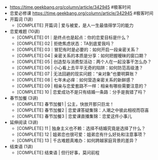 - https://time.geekbang.org/column/article/342945 #极客时间
- 恋爱必修课 https://time.geekbang.org/column/article/342945 #极客时间
- 开篇词 (1讲)
	- [COMPLETE] 开篇词 | 爱与被爱，是人一生最值得学习的能力
- 恋爱难题 (10讲)
	- [COMPLETE] 01｜是终点也是起点：你的恋爱目标是什么？
	- [COMPLETE] 02 | 拒绝焦虑状态：TA到底爱我吗？
	- [COMPLETE] 03｜冒犯有时是必要的：如何开启一段亲密关系？
	- [COMPLETE] 04 | 亲密关系的本质是分享：如何把握暧昧的窗口期？
	- [COMPLETE] 05 | 创造型与消费型活动：两个人在一起没事干怎么办？
	- [COMPLETE] 06 | 小心看上去平平无奇的陷阱：如何防范高级渣？
	- [COMPLETE] 07 | 无法回避的现实问题：“亲对象”也要明算账？
	- [COMPLETE] 08 | 七年未必痒：如何营造亲密关系的新鲜感？
	- [COMPLETE] 09 | 相亲与恋爱套路不一样：相亲有哪些需要注意的？
	- [COMPLETE] 10 | 恋爱成功不是只有结婚一条路：分手是我错了吗？
- 春节加餐 (3讲)
	- [COMPLETE] 春节加餐1 | 公主，快放开那只巨龙！
	- [COMPLETE] 春节加餐2 | 恋爱课答疑集锦：人潮之中彼此相视而窃喜
	- [COMPLETE] 春节加餐3 | 恋爱课直播集锦：恋爱这件小事儿
- 延伸阅读 (3讲)
	- [COMPLETE] 11 | 独身主义也不赖：选择不结婚究竟是选择了什么？
	- [COMPLETE] 12 | 姐弟恋也很可爱：姐弟恋有什么好处和注意事项？
	- [COMPLETE] 13 | 千古难题真难办：如何跨越家庭背景的差异？
- 结束语 (1讲)
	- [COMPLETE] 结束语 | 但行好事，莫问前程